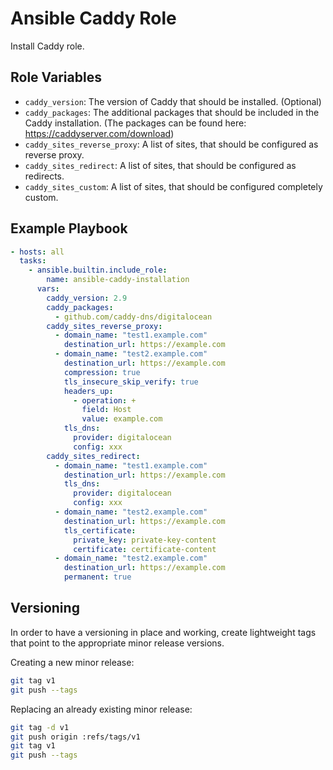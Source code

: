 Ansible Caddy Role
==================

Install Caddy role.

## Role Variables

- `caddy_version`: The version of Caddy that should be installed. (Optional)
- `caddy_packages`: The additional packages that should be included in the Caddy installation. (The packages can be found here: https://caddyserver.com/download)
- `caddy_sites_reverse_proxy`: A list of sites, that should be configured as reverse proxy.
- `caddy_sites_redirect`: A list of sites, that should be configured as redirects.
- `caddy_sites_custom`: A list of sites, that should be configured completely custom.

## Example Playbook

```yaml
- hosts: all
  tasks:
    - ansible.builtin.include_role:
        name: ansible-caddy-installation
      vars:
        caddy_version: 2.9
        caddy_packages:
          - github.com/caddy-dns/digitalocean
        caddy_sites_reverse_proxy:
          - domain_name: "test1.example.com"
            destination_url: https://example.com
          - domain_name: "test2.example.com"
            destination_url: https://example.com
            compression: true
            tls_insecure_skip_verify: true
            headers_up:
              - operation: +
                field: Host
                value: example.com
            tls_dns:
              provider: digitalocean
              config: xxx
        caddy_sites_redirect:
          - domain_name: "test1.example.com"
            destination_url: https://example.com
            tls_dns:
              provider: digitalocean
              config: xxx
          - domain_name: "test2.example.com"
            destination_url: https://example.com
            tls_certificate:
              private_key: private-key-content
              certificate: certificate-content
          - domain_name: "test2.example.com"
            destination_url: https://example.com
            permanent: true
```


## Versioning

In order to have a versioning in place and working, create lightweight tags that point to the appropriate minor release versions.

Creating a new minor release:

```bash
git tag v1
git push --tags
```

Replacing an already existing minor release:

```bash
git tag -d v1
git push origin :refs/tags/v1
git tag v1
git push --tags
```
